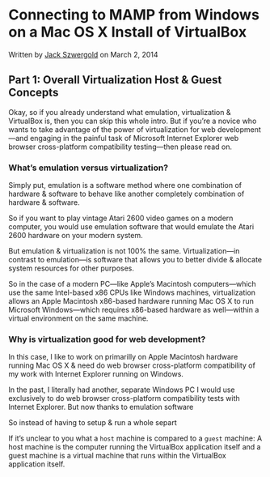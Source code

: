 # Connecting to MAMP from Windows on a Mac OS X Install of VirtualBox

Written by [Jack Szwergold][1] on March 2, 2014
## Part 1: Overall Virtualization Host & Guest ConceptsOkay, so if you already understand what emulation, virtualization & VirtualBox is, then you can skip this whole intro. But if you’re a novice who wants to take advantage of the power of virtualization for web development—and engaging in the painful task of Microsoft Internet Explorer web browser cross-platform compatibility testing—then please read on.### What’s emulation versus virtualization?
Simply put, emulation is a software method where one combination of hardware & software to behave like another completely combination of hardware & software.

So if you want to play vintage Atari 2600 video games on a modern computer, you would use emulation software that would emulate the Atari 2600 hardware on your modern system.

But emulation & virtualization is not 100% the same. Virtualization—in contrast to emulation—is software that allows you to better divide & allocate system resources for other purposes.

So in the case of a modern PC—like Apple’s Macintosh computers—which use the same Intel-based x86 CPUs like Windows machines, virtualization allows an Apple Macintosh x86-based hardware running Mac OS X to run Microsoft Windows—which requires x86-based hardware as well—within a virtual environment on the same machine.
### Why is virtualization good for web development?

In this case, I like to work on primarilly on Apple Macintosh hardware running Mac OS X & need do web browser cross-platform compatibility of my work with Internet Explorer running on Windows.

In the past, I literally had another, separate Windows PC I would use exclusively to do web browser cross-platform compatibility tests with Internet Explorer. But now thanks to emulation software
So instead of having to setup & run a whole separtIf it’s unclear to you what a `host` machine is compared to a `guest` machine: A host machine is the computer running the VirtualBox application itself and a guest machine is a virtual machine that runs within the VirtualBox application itself.
[1]: http://www.preworn.com/ "Preworn • Jack Szwergold’s Online Portfolio"
